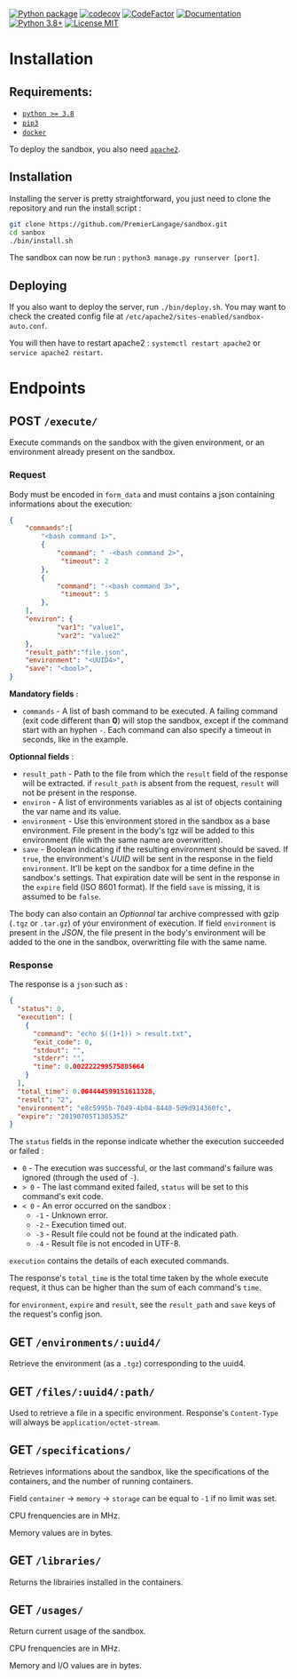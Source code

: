 [![Python package](https://github.com/PremierLangage/sandbox/workflows/Python%20package/badge.svg)](https://github.com/PremierLangage/sandbox/actions/)
[![codecov](https://codecov.io/gh/PremierLangage/sandbox/branch/master/graph/badge.svg)](https://codecov.io/gh/PremierLangage/sandbox)
[![CodeFactor](https://www.codefactor.io/repository/github/PremierLangage/sandbox/badge)](https://www.codefactor.io/repository/github/PremierLangage/sandbox)
[![Documentation](https://img.shields.io/badge/docs-passing-brightgreen.svg)](https://documenter.getpostman.com/view/7955851/S1a915EG?version=latest)
[![Python 3.8+](https://img.shields.io/badge/python-3.8+-brightgreen.svg)](#)
[![License MIT](https://img.shields.io/badge/license-MIT-brightgreen.svg)](https://github.com/qcoumes/sandbox/blob/master/LICENSE)
 
# Installation

## Requirements:

- [`python >= 3.8`](https://www.python.org/)
- [`pip3`](https://pip.pypa.io/en/stable/installing/)
- [`docker`](https://docs.docker.com/engine/installation/linux/docker-ce/debian/)

To deploy the sandbox, you also need [`apache2`](https://httpd.apache.org/).

## Installation

Installing the server is pretty straightforward, you just need to clone the repository and run
the install script :

```bash
git clone https://github.com/PremierLangage/sandbox.git
cd sanbox
./bin/install.sh  
```

The sandbox can now be run : `python3 manage.py runserver [port]`.

## Deploying

If you also want to deploy the server, run `./bin/deploy.sh`. You may want to check
the created config file at `/etc/apache2/sites-enabled/sandbox-auto.conf`.

You will then have to restart apache2 : `systemctl restart apache2` or `service apache2 restart`.

# Endpoints

## **POST** `/execute/`

Execute commands on the sandbox with the given environment, or an environment already present on the sandbox.

### Request

Body must be encoded in `form_data` and must contains a json containing informations about the execution:

```json
{
    "commands":[
        "<bash command 1>",
        { 
            "command": " -<bash command 2>",
             "timeout": 2
        },
        { 
            "command": "-<bash command 3>",
             "timeout": 5
        },
    ],
    "environ": {
            "var1": "value1",
            "var2": "value2"
    },
    "result_path":"file.json",
    "environment": "<UUID4>",
    "save": "<bool>",
}
```

**Mandatory fields** :
* `commands` - A list of bash command to be executed. A failing command (exit code different than **0**) will stop the sandbox, except if the command start with an hyphen `-`. Each command can also specify a timeout in seconds, like in the example.

**Optionnal fields** :
* `result_path` - Path to the file from which the `result` field of the response will be extracted. if `result_path` is absent from the request, `result` will not be present in the response.
* `environ` - A list of environments variables  as al ist of objects containing the var name and its value.
* `environment` - Use this environment stored in the sandbox as a base environment. File present in the body's tgz will be added to this environment (file with the same name are overwritten).
* `save` - Boolean indicating if the resulting environment should be saved. If `true`, the environment's *UUID* will be sent in the response in the field `environment`. It'll be kept on the sandbox for a time define in the sandbox's settings. That expiration date will be sent in the response  in the `expire` field (ISO 8601 format). If the field `save` is missing, it is assumed to be `false`.

The body can also contain an *Optionnal* tar archive compressed with gzip (`.tgz` or `.tar.gz`) of your environment of execution.
If field `environment` is present in the *JSON*, the file present in the body's environment will be added to the one in the sandbox, overwritting file with the same name.


### Response

The response is a `json` such as :

```json
{
  "status": 0,
  "execution": [
    {
      "command": "echo $((1+1)) > result.txt",
      "exit_code": 0,
      "stdout": "",
      "stderr": "",
      "time": 0.002222299575805664
    }
  ],
  "total_time": 0.004444599151611328,
  "result": "2",
  "environment": "e8c5995b-7049-4b04-8440-5d9d914360fc",
  "expire": "20190705T130535Z"
}
```

The `status` fields in the reponse indicate whether the execution succeeded or failed :

* `0` - The execution was successful, or the last command's failure was ignored (through the used of `-`).
* `> 0` - The last command exited failed, `status` will be set to this command's exit code.
* `< 0` - An error occurred on the sandbox :
	* `-1` - Unknown error.
	* `-2` - Execution timed out.
	* `-3` - Result file could not be found at the indicated path.
	* `-4` - Result file is not encoded in UTF-8.

`execution` contains the details of each executed commands.

The response's `total_time` is the total time taken by the whole execute request, it thus can be higher than the sum of each command's `time`.

for `environment`, `expire` and `result`, see the `result_path` and `save` keys of the request's config json.

## **GET** `/environments/:uuid4/`

Retrieve the environment (as a `.tgz`) corresponding to the uuid4.

## **GET** `/files/:uuid4/:path/`

Used to retrieve a file in a specific environment. Response's `Content-Type` will always be `application/octet-stream`.

## **GET** `/specifications/`

Retrieves informations about the sandbox, like the specifications of the containers, and the number of running containers.

Field `container` -> `memory` -> `storage` can be equal to `-1` if no limit was set.

CPU frenquencies are in MHz.

Memory values are in bytes.

## **GET** `/libraries/`

Returns the librairies installed in the containers.

## **GET** `/usages/`

Return current usage of the sandbox.

CPU frenquencies are in MHz.

Memory and I/O values are in bytes.
